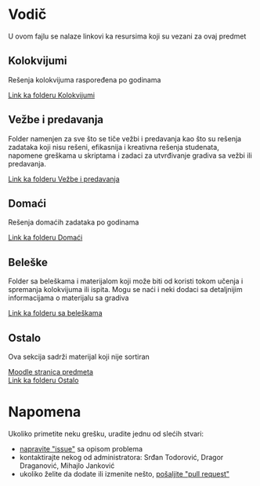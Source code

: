 # Vodič
U ovom fajlu se nalaze linkovi ka resursima koji su vezani za ovaj predmet

## Kolokvijumi
Rešenja kolokvijuma raspoređena po godinama

[Link ka folderu Kolokvijumi][kolokvijumi]

## Vežbe i predavanja
Folder namenjen za sve što se tiče vežbi i predavanja kao što su rešenja zadataka koji nisu rešeni, efikasnija i kreativna rešenja studenata, napomene greškama u skriptama i zadaci za utvrđivanje gradiva sa vežbi ili predavanja.

[Link ka folderu Vežbe i predavanja][vežbe i predavanja]

## Domaći
Rešenja domaćih zadataka po godinama

[Link ka folderu Domaći][domaći]

## Beleške
Folder sa beleškama i materijalom koji može biti od koristi tokom učenja i spremanja kolokvijuma ili ispita. Mogu se naći i neki dodaci sa detaljnijim informacijama
o materijalu sa gradiva

[Link ka folderu sa beleškama][beleške]

## Ostalo
Ova sekcija sadrži materijal koji nije sortiran

[Moodle stranica predmeta][stranica predmeta]  
[Link ka folderu Ostalo][ostalo]

# Napomena
Ukoliko primetite neku grešku, uradite jednu od slećih stvari:
* [napravite "issue"][new issue] sa opisom problema
* kontaktirajte nekog od administratora: Srđan Todorović, Dragor Draganović, Mihajlo Janković  
* ukoliko želite da dodate ili izmenite nešto, [pošaljite "pull request"][pull request]



[//]: # (---------------------------------------------------------)

[//]: # (-------------U ovom delu se nalaze reference-------------)

[//]: # (---------------------------------------------------------)



[kolokvijumi]: https://github.com/Produktivna-grupa/PMFKG/tree/master/II%20godina/Zimski%20semestar/OPM/Kolokvijumi

[vežbe i predavanja]: https://github.com/Produktivna-grupa/PMFKG/tree/master/II%20godina/Zimski%20semestar/OPM/Ve%C5%BEbe%20i%20predavanja

[domaći]: https://github.com/Produktivna-grupa/PMFKG/tree/master/II%20godina/Zimski%20semestar/OPM/Doma%C4%87i

[//]: # ( beleške-future ce biti iskoriscen kada se napravi vodic_vip.md )
[beleške-future]: https://github.com/Produktivna-grupa/PMFKG/tree/master/II%20godina/Zimski%20semestar/opm/Bele%C5%A1ke/Vodi%C4%8D_vip.md#vodi%C4%8D

[beleške]: https://github.com/Produktivna-grupa/PMFKG/tree/master/II%20godina/Zimski%20semestar/OPM/Bele%C5%A1ke

[ostalo]: https://github.com/Produktivna-grupa/PMFKG/tree/master/II%20godina/Zimski%20semestar/OPM/Ostalo

[stranica predmeta]: https://imi.pmf.kg.ac.rs/moodle/course/view.php?id=471

[new issue]: https://github.com/Produktivna-grupa/PMFKG/issues/new
[pull request]: https://github.com/Produktivna-grupa/PMFKG/compare

